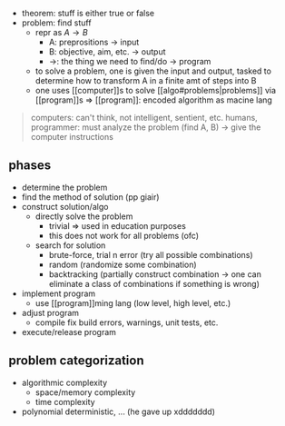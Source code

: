 - theorem: stuff is either true or false
- problem: find stuff
	- repr as $A\to B$
		- A: preprositions -> input
		- B: objective, aim, etc. -> output
		- $\to$: the thing we need to find/do -> program
	- to solve a problem, one is given the input and output, tasked to determine how to transform A in a finite amt of steps into B
	- one uses [[computer]]s to solve [[algo#problems|problems]] via [[program]]s
=> [[program]]: encoded algorithm as macine lang

> computers: can't think, not intelligent, sentient, etc.
> humans, programmer: must analyze the problem (find A, B) -> give the computer instructions

## phases
- determine the problem
- find the method of solution (pp giair)
- construct solution/algo
	- directly solve the problem
		- trivial => used in education purposes
		- this does not work for all problems (ofc)
	- search for solution
		- brute-force, trial n error (try all possible combinations)
		- random (randomize some combination)
		- backtracking (partially construct combination -> one can eliminate a class of combinations if something is wrong)
- implement program
	- use [[program]]ming lang (low level, high level, etc.)
- adjust program
	- compile fix build errors, warnings, unit tests, etc.
- execute/release program

## problem categorization
- algorithmic complexity
	- space/memory complexity
	- time complexity
- polynomial deterministic, ... (he gave up xddddddd)

